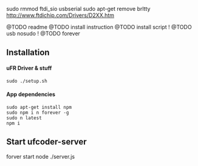 sudo rmmod ftdi_sio usbserial
sudo apt-get remove brltty
http://www.ftdichip.com/Drivers/D2XX.htm

@TODO readme
@TODO install instruction
@TODO install script !
@TODO usb nosudo !
@TODO forever

## Installation
#### uFR Driver & stuff
```
sudo ./setup.sh
```
#### App dependencies
````
sudo apt-get install npm
sudo npm i n forever -g
sudo n latest
npm i
````
## Start ufcoder-server
forver start node ./server.js
